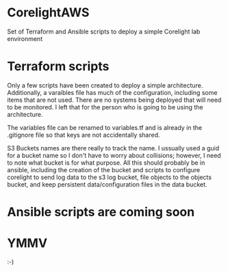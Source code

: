 # CorelightAWS
Set of Terraform and Ansible scripts to deploy a simple Corelight lab environment

# Terraform scripts
Only a few scripts have been created to deploy a simple architecture.  Additionally, a varaibles file has much of the configuration, including some items that are not used.  There are no systems being deployed that will need to be monitored.  I left that for the person who is going to be using the architecture.

The variables file can be renamed to variables.tf and is already in the .gitignore file so that keys are not accidentally shared.

S3 Buckets names are there really to track the name.  I ussually used a guid for a bucket name so I don't have to worry about collisions; however, I need to note what bucket is for what purpose.  All this should probably be in ansible, including the creation of the bucket and scripts to configure corelight to send log data to the s3 log bucket, file objects to the objects bucket, and keep persistent data/configuration files in the data bucket.

# Ansible scripts are coming soon

# YMMV
:-)
